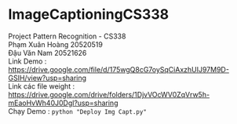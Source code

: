 # ImageCaptioningCS338
Project Pattern Recognition - CS338<br>
Phạm Xuân Hoàng 20520519<br>
Đậu Văn Nam 20521626<br>
Link Demo : <a href="https://drive.google.com/file/d/175wgQ8cG7oySqCiAxzhUIJ97M9D-GSIH/view?usp=sharing">https://drive.google.com/file/d/175wgQ8cG7oySqCiAxzhUIJ97M9D-GSIH/view?usp=sharing</a><br>
Link các file weight : <a href="https://drive.google.com/drive/folders/1DjvVOcWV0ZqVrw5h-mEaoHvWh40J0Dgl?usp=sharing">https://drive.google.com/drive/folders/1DjvVOcWV0ZqVrw5h-mEaoHvWh40J0Dgl?usp=sharing</a><br>
Chạy Demo :
<code>python "Deploy Img Capt.py"</code>
